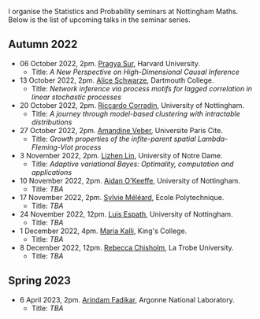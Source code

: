 I organise the Statistics and Probability seminars at Nottingham Maths. Below is the list of upcoming talks in the seminar series. 

## Autumn 2022
<ul>
  <li>06 October 2022, 2pm. <a href="https://sites.harvard.edu/prs499/">Pragya Sur</a>, Harvard University.
  <ul><li>Title:  <em> A New Perspective on High-Dimensional Causal Inference</em> </li></ul>
  </li>
  <li>13 October 2022, 2pm. <a href="https://aliceschwarze.gitlab.io/">Alice Schwarze</a>, Dartmouth College.
  <ul><li>Title: <em>  Network inference via process motifs for lagged correlation in linear stochastic processes </em></li></ul>
  </li>
  <li>20 October 2022, 2pm. <a href="https://rcorradin.github.io/">Riccardo Corradin</a>, University of Nottingham.
  <ul><li>Title: <em>  A journey through model-based clustering with intractable distributions </em></li></ul>
  </li>
  <li>27 October 2022, 2pm. <a href="https://veberamandine.wixsite.com/maths">Amandine Veber</a>, Universite Paris Cite.
  <ul><li>Title: <em>  Growth properties of the infite-parent spatial Lambda-Fleming-Viot process</em></li></ul>
  </li>
  <li>3 November 2022, 2pm. <a href="https://acms.nd.edu/people/lizhen-lin/">Lizhen Lin</a>, University of Notre Dame.
  <ul><li>Title: <em>  Adaptive variational Bayes: Optimality, computation and applications</em></li></ul>
  </li>
  <li>10 November 2022, 2pm. <a href="https://www.nottingham.ac.uk/mathematics/people/aidan.o'keeffe">Aidan O'Keeffe</a>, University of Nottingham.
  <ul><li>Title: <em>  TBA</em></li></ul>
  </li>
  <li>17 November 2022, 2pm. <a href="https://sites.google.com/view/sylvie-meleard/accueil">Sylvie Méléard</a>, Ecole Polytechnique.
  <ul><li>Title: <em>  TBA</em></li></ul>
  </li>
  <li>24 November 2022, 12pm. <a href="https://www.nottingham.ac.uk/mathematics/people/luis.espath">Luis Espath</a>, University of Nottingham.
  <ul><li>Title: <em>  TBA</em></li></ul>
  </li>
  <li>1 December 2022, 4pm. <a href="https://www.kcl.ac.uk/people/maria-kalli">Maria Kalli</a>, King's College.
  <ul><li>Title: <em>  TBA</em></li></ul>
  </li>
  <li>8 December 2022, 12pm. <a href="https://sites.google.com/view/rebecca-chisholm/home">Rebecca Chisholm</a>, La Trobe University.
  <ul><li>Title: <em>  TBA</em></li></ul>
  </li>
</ul> 

## Spring 2023
<ul>
<li>6 April 2023, 2pm. <a href="https://fadikar.com/about/">Arindam Fadikar</a>, Argonne National Laboratory.
  <ul><li>Title: <em>  TBA</em></li></ul>
  </li>
</ul>